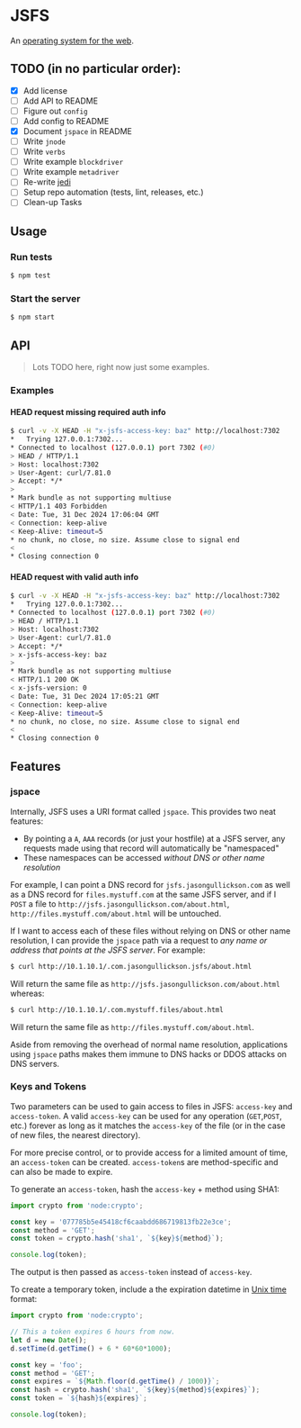 # JSFS

An [operating system for the web](https://jasongullickson.com/an-operating-system-for-the-web.html).

## TODO (in no particular order):

- [X] Add license
- [ ] Add API to README
- [ ] Figure out `config`
- [ ] Add config to README
- [X] Document `jspace` in README
- [ ] Write `jnode`
- [ ] Write `verbs`
- [ ] Write example `blockdriver`
- [ ] Write example `metadriver`
- [ ] Re-write [jedi](https://github.com/jjg/jedi)
- [ ] Setup repo automation (tests, lint, releases, etc.)
- [ ] Clean-up Tasks

## Usage

### Run tests
```bash
$ npm test
```

### Start the server
```bash
$ npm start
```

## API

> Lots TODO here, right now just some examples.

### Examples

#### HEAD request missing required auth info
```bash
$ curl -v -X HEAD -H "x-jsfs-access-key: baz" http://localhost:7302
*   Trying 127.0.0.1:7302...
* Connected to localhost (127.0.0.1) port 7302 (#0)
> HEAD / HTTP/1.1
> Host: localhost:7302
> User-Agent: curl/7.81.0
> Accept: */*
> 
* Mark bundle as not supporting multiuse
< HTTP/1.1 403 Forbidden
< Date: Tue, 31 Dec 2024 17:06:04 GMT
< Connection: keep-alive
< Keep-Alive: timeout=5
* no chunk, no close, no size. Assume close to signal end
< 
* Closing connection 0

```

#### HEAD request with valid auth info
```bash
$ curl -v -X HEAD -H "x-jsfs-access-key: baz" http://localhost:7302
*   Trying 127.0.0.1:7302...
* Connected to localhost (127.0.0.1) port 7302 (#0)
> HEAD / HTTP/1.1
> Host: localhost:7302
> User-Agent: curl/7.81.0
> Accept: */*
> x-jsfs-access-key: baz
> 
* Mark bundle as not supporting multiuse
< HTTP/1.1 200 OK
< x-jsfs-version: 0
< Date: Tue, 31 Dec 2024 17:05:21 GMT
< Connection: keep-alive
< Keep-Alive: timeout=5
* no chunk, no close, no size. Assume close to signal end
< 
* Closing connection 0
```

## Features

### jspace
Internally, JSFS uses a URI format called `jspace`.  This provides two neat features:

* By pointing a `A`, `AAA` records (or just your hostfile) at a JSFS server, any requests made using that record will automatically be "namespaced"
* These namespaces can be accessed *without DNS or other name resolution*

For example, I can point a DNS record for `jsfs.jasongullickson.com` as well as a DNS record for `files.mystuff.com` at the same JSFS server, and if I `POST` a file to `http://jsfs.jasongullickson.com/about.html`, `http://files.mystuff.com/about.html` will be untouched.

If I want to access each of these files without relying on DNS or other name resolution, I can provide the `jspace` path via a request to *any name or address that points at the JSFS server*.  For example:

``` bash
$ curl http://10.1.10.1/.com.jasongullickson.jsfs/about.html
```

Will return the same file as `http://jsfs.jasongullickson.com/about.html` whereas:

```bash
$ curl http://10.1.10.1/.com.mystuff.files/about.html
```

Will return the same file as `http://files.mystuff.com/about.html`.

Aside from removing the overhead of normal name resolution, applications using `jspace` paths makes them immune to DNS hacks or DDOS attacks on DNS servers.


### Keys and Tokens
Two parameters can be used to gain access to files in JSFS: `access-key` and `access-token`.  A valid `access-key` can be used for any operation (`GET`,`POST`, etc.) forever as long as it matches the `access-key` of the file (or in the case of new files, the nearest directory).  

For more precise control, or to provide access for a limited amount of time, an `access-token` can be created.  `access-token`s are method-specific and can also be made to expire.

To generate an `access-token`, hash the `access-key` + method using SHA1:
```js
import crypto from 'node:crypto';

const key = '077785b5e45418cf6caabdd686719813fb22e3ce';
const method = 'GET';
const token = crypto.hash('sha1', `${key}${method}`);

console.log(token);
```

The output is then passed as `access-token` instead of `access-key`.

To create a temporary token, include a the expiration datetime in [Unix time](https://en.wikipedia.org/wiki/Unix_time) format:
```js
import crypto from 'node:crypto';

// This a token expires 6 hours from now.
let d = new Date();
d.setTime(d.getTime() + 6 * 60*60*1000);

const key = 'foo';
const method = 'GET';
const expires = `${Math.floor(d.getTime() / 1000)}`;
const hash = crypto.hash('sha1', `${key}${method}${expires}`);
const token = `${hash}${expires}`;

console.log(token);
```

